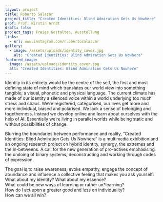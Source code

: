 ```yaml
---
layout: project
title: Roberto Salazar
project_title: "Created Identities: Blind Admiration Gets Us Nowhere"
prof: Prof. Kirstin Arndt
draft: false
project_tags: Freies Gestalten, Ausstellung
links:
  - url: www.instagram.com/r.obertosalaz.ar
gallery:
  - image: /assets/uploads/identity_cover.jpg
    alt: "Created Identities: Blind Admiration Gets Us Nowhere"
featured_image:
  image: /assets/uploads/identity_cover.jpg
  alt: "Created Identities: Blind Admiration Gets Us Nowhere"
---
```

Identity in its entirety would be the centre of the self, the first and most defining state of mind which translates our world view into something tangible; a visual, phonetic and physical language. The current climate has made of our identity a silenced voice within a world underlying too much stress and chaos. We’re registered, categorised, our lives get more and more individual, biased and polarised. We lack a sense of belonging and togetherness. Instead we develop online and learn about ourselves with the help of AI. Essentially we’re living in parallel worlds while being static and without possibilities of change. 

Blurring the boundaries between performance and reality, “Created Identities: Blind Admiration Gets Us Nowhere” is a multimedia exhibition and an ongoing research project on hybrid identity, synergy, the extremes and the in-betweens. A call for the new generation of pro-actives emphasising the undoing of binary systems, deconstructing and working through codes of expression.

The goal is to raise awareness, evoke empathy, engage the concept of abundance and influence a collective feeling that makes you ask yourself:\
What about my identity? What about my essence?\
What could be new ways of learning or rather un*learning?\
How do I act upon a greater good and less on individuality?\
How can we all win?